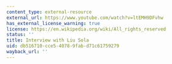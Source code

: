 ```yaml
---
content_type: external-resource
external_url: https://www.youtube.com/watch?v=ltEMH9DFvhw
has_external_license_warning: true
license: https://en.wikipedia.org/wiki/All_rights_reserved
status: ''
title: Interview with Liu Sola
uid: db516710-cce5-4078-9fab-d71c61759279
wayback_url: ''
---
```

